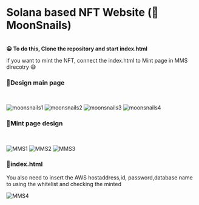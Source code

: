 # Solana based NFT Website (🐌MoonSnails)
<br>
<strong>😀 To do this, Clone the repository and start index.html  </strong>
<p>if you want to mint the NFT, connect the index.html to Mint page in MMS direcotry 😅</p>
<h3>🔶Design main page</h3>
<br>

![moonsnails1](https://github.com/StrongTyphoon/MoonSnails/assets/98576512/21c8a897-3a2d-4467-91f2-a65e070ad920)
![moonsnails2](https://github.com/StrongTyphoon/MoonSnails/assets/98576512/5e5f9860-5fb3-4663-9eea-4e5e469b1395)
![moonsnails3](https://github.com/StrongTyphoon/MoonSnails/assets/98576512/cd048c15-4f7e-4ee1-b11c-68504c90bfba)
![moonsnails4](https://github.com/StrongTyphoon/MoonSnails/assets/98576512/0288200b-2569-407e-8e9e-e77ecafe6310)

<h3>🔶Mint page design</h3>
<br>

![MMS1](https://github.com/StrongTyphoon/MoonSnails/assets/98576512/d2a9f2fd-8a67-49c0-b16b-9d90e06966eb)
![MMS2](https://github.com/StrongTyphoon/MoonSnails/assets/98576512/5c9164cc-b355-424b-bd82-048a2a3468b5)
![MMS3](https://github.com/StrongTyphoon/MoonSnails/assets/98576512/137105ab-5690-4bb4-8db9-d06a85d11c40)

<h3>🔶index.html</h3>
<p>You also need to insert the AWS hostaddress,id, password,database name to using the whitelist and checking the minted</p>

![MMS4](https://github.com/StrongTyphoon/MoonSnails/assets/98576512/4e1776c2-d7f6-493d-a8be-9960c93d6f09)
